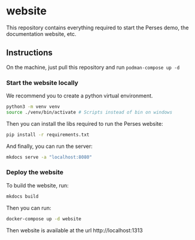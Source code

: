 # website

This repository contains everything required to start the Perses demo, the documentation website, etc.

## Instructions

On the machine, just pull this repository and run `podman-compose up -d`


### Start the website locally

We recommend you to create a python virtual environment.

```bash
python3 -m venv venv
source ./venv/bin/activate # Scripts instead of bin on windows
```

Then you can install the libs required to run the Perses website:

```bash
pip install -r requirements.txt
```

And finally, you can run the server:

```bash
mkdocs serve -a "localhost:8080"
```

### Deploy the website

To build the website, run:

```bash
mkdocs build
```

Then you can run:

```bash
docker-compose up -d website
```

Then website is available at the url http://localhost:1313
